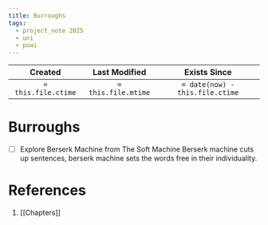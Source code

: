 ```yaml
---
title: Burroughs
tags:
  - project_note 2025
  - uni
  - powi
---
```

|     Created      |  Last Modified   |       Exists Since        |
|:----------------:|:----------------:|:----------------:|
| `= this.file.ctime` | `= this.file.mtime` | `= date(now) - this.file.ctime`|

# Burroughs
- [ ] Explore Berserk Machine from The Soft Machine
Berserk machine cuts up sentences, berserk machine sets the words free in their individuality.

# References
1. [[Chapters]]